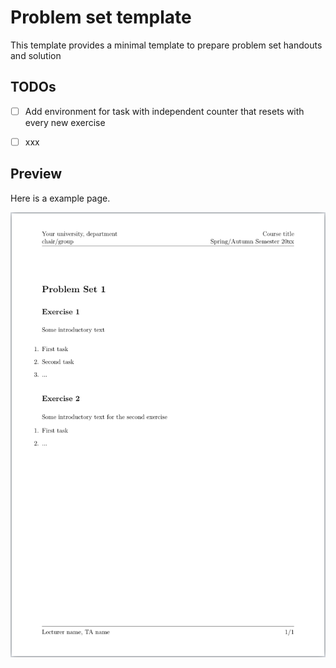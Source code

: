 # Problem set template

This template provides a minimal template to prepare problem set handouts and solution

## TODOs

* [ ] Add environment for task with independent counter that resets with every new exercise
* [ ] xxx


## Preview

Here is a example page.

![Example page of the presented template](https://github.com/moritzhoferer/problem_set_template/blob/main/example_page.png?raw=true)
